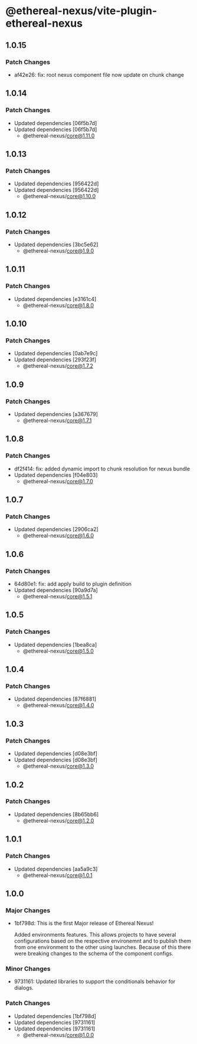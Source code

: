 # @ethereal-nexus/vite-plugin-ethereal-nexus

## 1.0.15

### Patch Changes

- af42e26: fix: root nexus component file now update on chunk change

## 1.0.14

### Patch Changes

- Updated dependencies [06f5b7d]
- Updated dependencies [06f5b7d]
  - @ethereal-nexus/core@1.11.0

## 1.0.13

### Patch Changes

- Updated dependencies [956422d]
- Updated dependencies [956422d]
  - @ethereal-nexus/core@1.10.0

## 1.0.12

### Patch Changes

- Updated dependencies [3bc5e62]
  - @ethereal-nexus/core@1.9.0

## 1.0.11

### Patch Changes

- Updated dependencies [e3161c4]
  - @ethereal-nexus/core@1.8.0

## 1.0.10

### Patch Changes

- Updated dependencies [0ab7e9c]
- Updated dependencies [293f23f]
  - @ethereal-nexus/core@1.7.2

## 1.0.9

### Patch Changes

- Updated dependencies [a367679]
  - @ethereal-nexus/core@1.7.1

## 1.0.8

### Patch Changes

- df2f414: fix: added dynamic import to chunk resolution for nexus bundle
- Updated dependencies [f04e803]
  - @ethereal-nexus/core@1.7.0

## 1.0.7

### Patch Changes

- Updated dependencies [2906ca2]
  - @ethereal-nexus/core@1.6.0

## 1.0.6

### Patch Changes

- 64d80e1: fix: add apply build to plugin definition
- Updated dependencies [90a9d7a]
  - @ethereal-nexus/core@1.5.1

## 1.0.5

### Patch Changes

- Updated dependencies [1bea8ca]
  - @ethereal-nexus/core@1.5.0

## 1.0.4

### Patch Changes

- Updated dependencies [87f6881]
  - @ethereal-nexus/core@1.4.0

## 1.0.3

### Patch Changes

- Updated dependencies [d08e3bf]
- Updated dependencies [d08e3bf]
  - @ethereal-nexus/core@1.3.0

## 1.0.2

### Patch Changes

- Updated dependencies [8b65bb6]
  - @ethereal-nexus/core@1.2.0

## 1.0.1

### Patch Changes

- Updated dependencies [aa5a9c3]
  - @ethereal-nexus/core@1.0.1

## 1.0.0

### Major Changes

- 1bf798d: This is the first Major release of Ethereal Nexus!

  Added environments features. This allows projects to have several configurations based on the respective environemnt and to publish them from one environment to the other using launches.
  Because of this there were breaking changes to the schema of the component configs.

### Minor Changes

- 9731161: Updated libraries to support the conditionals behavior for dialogs.

### Patch Changes

- Updated dependencies [1bf798d]
- Updated dependencies [9731161]
- Updated dependencies [9731161]
  - @ethereal-nexus/core@1.0.0
